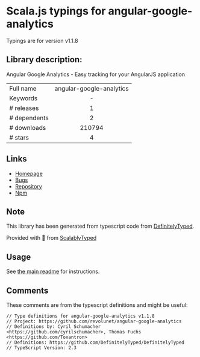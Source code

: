 
# Scala.js typings for angular-google-analytics

Typings are for version v1.1.8

## Library description:
Angular Google Analytics - Easy tracking for your AngularJS application

|                    |                 |
| ------------------ | :-------------: |
| Full name          | angular-google-analytics |
| Keywords           | - |
| # releases         | 1 |
| # dependents       | 2 |
| # downloads        | 210794 |
| # stars            | 4 |

## Links
- [Homepage](http://github.com/revolunet/angular-google-analytics)
- [Bugs](https://github.com/revolunet/angular-google-analytics/issues)
- [Repository](https://github.com/revolunet/angular-google-analytics)
- [Npm](https://www.npmjs.com/package/angular-google-analytics)
    


## Note
This library has been generated from typescript code from [DefinitelyTyped](https://definitelytyped.org).

Provided with :purple_heart: from [ScalablyTyped](https://github.com/oyvindberg/ScalablyTyped)

## Usage
See [the main readme](../../readme.md) for instructions.

## Comments

These comments are from the typescript definitions and might be useful:
```
// Type definitions for angular-google-analytics v1.1.8
// Project: https://github.com/revolunet/angular-google-analytics
// Definitions by: Cyril Schumacher <https://github.com/cyrilschumacher>, Thomas Fuchs <https://github.com/Toxantron>
// Definitions: https://github.com/DefinitelyTyped/DefinitelyTyped
// TypeScript Version: 2.3

```

